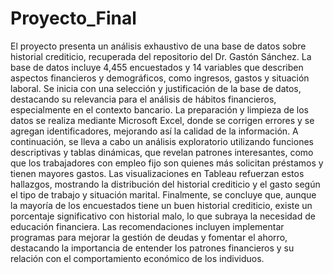 # Proyecto_Final
El proyecto presenta un análisis exhaustivo de una base de datos sobre historial crediticio, recuperada del repositorio del Dr. Gastón Sánchez. La base de datos incluye 4,455 encuestados y 14 variables que describen aspectos financieros y demográficos, como ingresos, gastos y situación laboral.
Se inicia con una selección y justificación de la base de datos, destacando su relevancia para el análisis de hábitos financieros, especialmente en el contexto bancario. La preparación y limpieza de los datos se realiza mediante Microsoft Excel, donde se corrigen errores y se agregan identificadores, mejorando así la calidad de la información.
A continuación, se lleva a cabo un análisis exploratorio utilizando funciones descriptivas y tablas dinámicas, que revelan patrones interesantes, como que los trabajadores con empleo fijo son quienes más solicitan préstamos y tienen mayores gastos. Las visualizaciones en Tableau refuerzan estos hallazgos, mostrando la distribución del historial crediticio y el gasto según el tipo de trabajo y situación marital.
Finalmente, se concluye que, aunque la mayoría de los encuestados tiene un buen historial crediticio, existe un porcentaje significativo con historial malo, lo que subraya la necesidad de educación financiera. Las recomendaciones incluyen implementar programas para mejorar la gestión de deudas y fomentar el ahorro, destacando la importancia de entender los patrones financieros y su relación con el comportamiento económico de los individuos.
